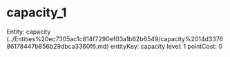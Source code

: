 # capacity_1

Entity: capacity (../Entities%20ec7305ac1c814f7290ef03a1b62b6549/capacity%2014d337686178447b856b29dbca3360f6.md)
entityKey: capacity
level: 1
pointCost: 0